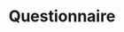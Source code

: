 ---
title: Questionnaire
description:  A questionnaire is a structured set of questions designed to collect information from individuals. It can be used for surveys, research, feedback, or assessments, and may include multiple-choice, open-ended, or rating-scale questions.
---
